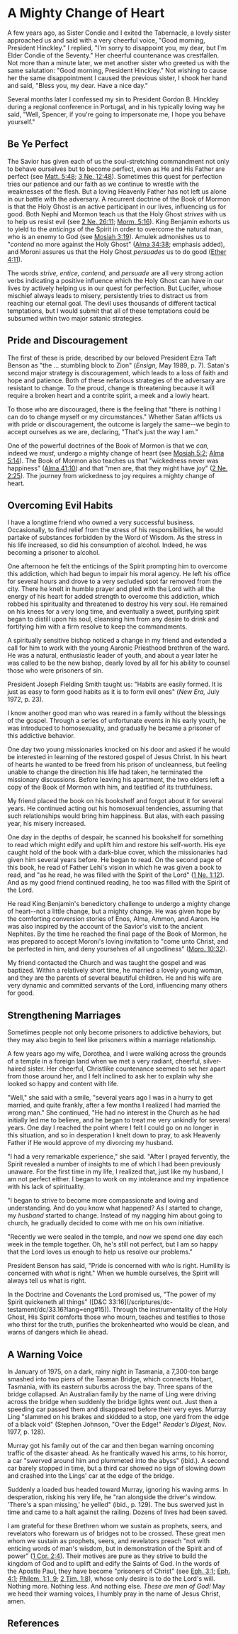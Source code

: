 # A Mighty Change of Heart

A few years ago, as Sister Condie and I exited the Tabernacle, a lovely sister
approached us and said with a very cheerful voice, "Good morning, President
Hinckley." I replied, "I'm sorry to disappoint you, my dear, but I'm Elder
Condie of the Seventy." Her cheerful countenance was crestfallen. Not more
than a minute later, we met another sister who greeted us with the same
salutation: "Good morning, President Hinckley." Not wishing to cause her the
same disappointment I caused the previous sister, I shook her hand and said,
"Bless you, my dear. Have a nice day."

Several months later I confessed my sin to President Gordon B. Hinckley during
a regional conference in Portugal, and in his typically loving way he said,
"Well, Spencer, if you're going to impersonate me, I hope you behave
yourself."

## Be Ye Perfect

The Savior has given each of us the soul-stretching commandment not only to
behave ourselves but to become perfect, even as He and His Father are perfect
(see [Matt. 5:48](/scriptures/nt/matt/5.48?lang=eng#47); [3 Ne.
12:48](/scriptures/bofm/3-ne/12.48?lang=eng#47)). Sometimes this quest for
perfection tries our patience and our faith as we continue to wrestle with the
weaknesses of the flesh. But a loving Heavenly Father has not left us alone in
our battle with the adversary. A recurrent doctrine of the Book of Mormon is
that the Holy Ghost is an active participant in our lives, influencing us for
good. Both Nephi and Mormon teach us that the Holy Ghost _strives_ with us to
help us resist evil (see [2 Ne.
26:11](/scriptures/bofm/2-ne/26.11?lang=eng#10); [Morm.
5:16](/scriptures/bofm/morm/5.16?lang=eng#15)). King Benjamin exhorts us to
yield to the _enticings_ of the Spirit in order to overcome the natural man,
who is an enemy to God (see [Mosiah
3:19](/scriptures/bofm/mosiah/3.19?lang=eng#18)). Amulek admonishes us to
"_contend_ no more against the Holy Ghost" ([Alma
34:38](/scriptures/bofm/alma/34.38?lang=eng#37); emphasis added), and Moroni
assures us that the Holy Ghost _persuades_ us to do good ([Ether
4:11](/scriptures/bofm/ether/4.11?lang=eng#10)).

The words _strive, entice, contend,_ and _persuade_ are all very strong action
verbs indicating a positive influence which the Holy Ghost can have in our
lives by actively helping us in our quest for perfection. But Lucifer, whose
mischief always leads to misery, persistently tries to distract us from
reaching our eternal goal. The devil uses thousands of different tactical
temptations, but I would submit that all of these temptations could be
subsumed within two major satanic strategies.

## Pride and Discouragement

The first of these is pride, described by our beloved President Ezra Taft
Benson as "the ... stumbling block to Zion" (_Ensign,_ May 1989, p. 7). Satan's
second major strategy is discouragement, which leads to a loss of faith and
hope and patience. Both of these nefarious strategies of the adversary are
resistant to change. To the proud, change is threatening because it will
require a broken heart and a contrite spirit, a meek and a lowly heart.

To those who are discouraged, there is the feeling that "there is nothing I
can do to change myself or my circumstances." Whether Satan afflicts us with
pride or discouragement, the outcome is largely the same--we begin to accept
ourselves as we are, declaring, "That's just the way I am."

One of the powerful doctrines of the Book of Mormon is that we _can,_ indeed
we _must,_ undergo a mighty change of heart (see [Mosiah
5:2](/scriptures/bofm/mosiah/5.2?lang=eng#1); [Alma
5:14](/scriptures/bofm/alma/5.14?lang=eng#13)). The Book of Mormon also
teaches us that "wickedness never was happiness" ([Alma
41:10](/scriptures/bofm/alma/41.10?lang=eng#9)) and that "men are, that they
might have joy" ([2 Ne. 2:25](/scriptures/bofm/2-ne/2.25?lang=eng#24)). The
journey from wickedness to joy requires a mighty change of heart.

## Overcoming Evil Habits

I have a longtime friend who owned a very successful business. Occasionally,
to find relief from the stress of his responsibilities, he would partake of
substances forbidden by the Word of Wisdom. As the stress in his life
increased, so did his consumption of alcohol. Indeed, he was becoming a
prisoner to alcohol.

One afternoon he felt the enticings of the Spirit prompting him to overcome
this addiction, which had begun to impair his moral agency. He left his office
for several hours and drove to a very secluded spot far removed from the city.
There he knelt in humble prayer and pled with the Lord with all the energy of
his heart for added strength to overcome this addiction, which robbed his
spirituality and threatened to destroy his very soul. He remained on his knees
for a very long time, and eventually a sweet, purifying spirit began to
distill upon his soul, cleansing him from any desire to drink and fortifying
him with a firm resolve to keep the commandments.

A spiritually sensitive bishop noticed a change in my friend and extended a
call for him to work with the young Aaronic Priesthood brethren of the ward.
He was a natural, enthusiastic leader of youth, and about a year later he was
called to be the new bishop, dearly loved by all for his ability to counsel
those who were prisoners of sin.

President Joseph Fielding Smith taught us: "Habits are easily formed. It is
just as easy to form good habits as it is to form evil ones" (_New Era,_ July
1972, p. 23).

I know another good man who was reared in a family without the blessings of
the gospel. Through a series of unfortunate events in his early youth, he was
introduced to homosexuality, and gradually he became a prisoner of this
addictive behavior.

One day two young missionaries knocked on his door and asked if he would be
interested in learning of the restored gospel of Jesus Christ. In his heart of
hearts he wanted to be freed from his prison of uncleanness, but feeling
unable to change the direction his life had taken, he terminated the
missionary discussions. Before leaving his apartment, the two elders left a
copy of the Book of Mormon with him, and testified of its truthfulness.

My friend placed the book on his bookshelf and forgot about it for several
years. He continued acting out his homosexual tendencies, assuming that such
relationships would bring him happiness. But alas, with each passing year, his
misery increased.

One day in the depths of despair, he scanned his bookshelf for something to
read which might edify and uplift him and restore his self-worth. His eye
caught hold of the book with a dark-blue cover, which the missionaries had
given him several years before. He began to read. On the second page of this
book, he read of Father Lehi's vision in which he was given a book to read,
and "as he read, he was filled with the Spirit of the Lord" ([1 Ne.
1:12](/scriptures/bofm/1-ne/1.12?lang=eng#11)). And as my good friend
continued reading, he too was filled with the Spirit of the Lord.

He read King Benjamin's benedictory challenge to undergo a mighty change of
heart--not a little change, but a mighty change. He was given hope by the
comforting conversion stories of Enos, Alma, Ammon, and Aaron. He was also
inspired by the account of the Savior's visit to the ancient Nephites. By the
time he reached the final page of the Book of Mormon, he was prepared to
accept Moroni's loving invitation to "come unto Christ, and be perfected in
him, and deny yourselves of all ungodliness" ([Moro.
10:32](/scriptures/bofm/moro/10.32?lang=eng#31)).

My friend contacted the Church and was taught the gospel and was baptized.
Within a relatively short time, he married a lovely young woman, and they are
the parents of several beautiful children. He and his wife are very dynamic
and committed servants of the Lord, influencing many others for good.

## Strengthening Marriages

Sometimes people not only become prisoners to addictive behaviors, but they
may also begin to feel like prisoners within a marriage relationship.

A few years ago my wife, Dorothea, and I were walking across the grounds of a
temple in a foreign land when we met a very radiant, cheerful, silver-haired
sister. Her cheerful, Christlike countenance seemed to set her apart from
those around her, and I felt inclined to ask her to explain why she looked so
happy and content with life.

"Well," she said with a smile, "several years ago I was in a hurry to get
married, and quite frankly, after a few months I realized I had married the
wrong man." She continued, "He had no interest in the Church as he had
initially led me to believe, and he began to treat me very unkindly for
several years. One day I reached the point where I felt I could go on no
longer in this situation, and so in desperation I knelt down to pray, to ask
Heavenly Father if He would approve of my divorcing my husband.

"I had a very remarkable experience," she said. "After I prayed fervently, the
Spirit revealed a number of insights to me of which I had been previously
unaware. For the first time in my life, I realized that, just like my husband,
I am not perfect either. I began to work on my intolerance and my impatience
with his lack of spirituality.

"I began to strive to become more compassionate and loving and understanding.
And do you know what happened? As _I_ started to change, my _husband_ started
to change. Instead of my nagging him about going to church, he gradually
decided to come with me on his own initiative.

"Recently we were sealed in the temple, and now we spend one day each week in
the temple together. Oh, he's still not perfect, but I am so happy that the
Lord loves us enough to help us resolve our problems."

President Benson has said, "Pride is concerned with _who_ is right. Humility
is concerned with _what_ is right." When we humble ourselves, the Spirit will
always tell us what is right.

In the Doctrine and Covenants the Lord promised us, "The power of my Spirit
quickeneth all things" ([D&amp;C 33:16](/scriptures/dc-
testament/dc/33.16?lang=eng#15)). Through the instrumentality of the Holy
Ghost, His Spirit comforts those who mourn, teaches and testifies to those who
thirst for the truth, purifies the brokenhearted who would be clean, and warns
of dangers which lie ahead.

## A Warning Voice

In January of 1975, on a dark, rainy night in Tasmania, a 7,300-ton barge
smashed into two piers of the Tasman Bridge, which connects Hobart, Tasmania,
with its eastern suburbs across the bay. Three spans of the bridge collapsed.
An Australian family by the name of Ling were driving across the bridge when
suddenly the bridge lights went out. Just then a speeding car passed them and
disappeared before their very eyes. Murray Ling "slammed on his brakes and
skidded to a stop, one yard from the edge of a black void" (Stephen Johnson,
"Over the Edge!" _Reader's Digest,_ Nov. 1977, p. 128).

Murray got his family out of the car and then began warning oncoming traffic
of the disaster ahead. As he frantically waved his arms, to his horror, a car
"swerved around him and plummeted into the abyss" (ibid.). A second car barely
stopped in time, but a third car showed no sign of slowing down and crashed
into the Lings' car at the edge of the bridge.

Suddenly a loaded bus headed toward Murray, ignoring his waving arms. In
desperation, risking his very life, he "ran alongside the driver's window.
'There's a span missing,' he yelled" (ibid., p. 129). The bus swerved just in
time and came to a halt against the railing. Dozens of lives had been saved.

I am grateful for these Brethren whom we sustain as prophets, seers, and
revelators who forewarn us of bridges not to be crossed. These great men whom
we sustain as prophets, seers, and revelators preach "not with enticing words
of man's wisdom, but in demonstration of the Spirit and of power" ([1 Cor.
2:4](/scriptures/nt/1-cor/2.4?lang=eng#3)). Their motives are pure as they
strive to build the kingdom of God and to uplift and edify the Saints of God.
In the words of the Apostle Paul, they have become "prisoners of Christ" (see
[Eph. 3:1](/scriptures/nt/eph/3.1?lang=eng#0); [Eph.
4:1](/scriptures/nt/eph/4.1?lang=eng#0); [Philem. 1:1,
9](/scriptures/nt/philem/1.1,9?lang=eng#0); [2 Tim.
1:8](/scriptures/nt/2-tim/1.8?lang=eng#7)), whose only desire is to do the
Lord's will. Nothing more. Nothing less. And nothing else. _These are men of
God!_ May we heed their warning voices, I humbly pray in the name of Jesus
Christ, amen.

## References

